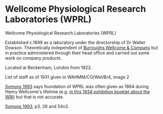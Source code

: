 # Wellcome Physiological Research Laboratories (WPRL)

Wellcome Physiological Research Laboratories (WPRL)

Established c.1899 as a laboratory under the directorship of Dr Walter Dowson. Theoretically independent of [Burroughs Wellcome & Company](https://github.com/wellcomecollection/transcribe-wellcome/tree/0f24dd579552fbec9fe9ff9419c2bdd0a7b7925c/research/organisations/research/organisations/bw.md) but in practice administered through their head office and carried out some work on company products.

Located at Beckenham, London from 1922.

List of staff as of 1931 given in WAHMM/CO/Wel/B/4, image 2

[Symons 1993](https://archive.org/details/Symons1993/mode/2up) says foundation of WPRL was often given as 1894 during Henry Wellcome's lifetime (e.g. [in this 1934 exhibition booklet about the WRI](https://wellcomecollection.org/works/e5ahc5zu/items?canvas=17)) but that is not accurate.

[Symons 1993](https://archive.org/details/Symons1993/mode/2up), p3, 26 and 54n2.
